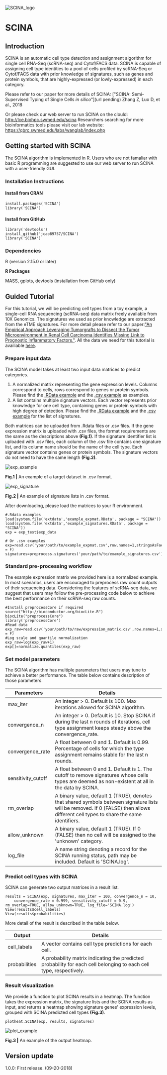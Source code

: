 ![SCINA_logo](QBRC.jpg)
# SCINA
## Introduction
SCINA is an automatic cell type detection and assignment algorithm for single cell RNA-Seq (scRNA-seq) and Cytof/FACS data. SCINA is capable of assigning cell type identities to a pool of cells profiled by scRNA-Seq or Cytof/FACS data with prior knowledge of signatures, such as genes and protein symbols, that are highly-expressed (or lowly-expressed) in each category. 

Please refer to our paper for more details of SCINA:
["SCINA: Semi-Supervised Typing of Single Cells *in silico*"](url pending) Zhang Z, Luo D, et al., 2018

Or please check our web server to run SCINA on the clould: http://lce.biohpc.swmed.edu/scina 
Researchers searching for more bioinformatics tools please visit our lab website: https://qbrc.swmed.edu/labs/wanglab/index.php
## Getting started with SCINA
The SCINA algorithm is implemented in R. Users who are not famaliar with basic R programming are suggested to use our web server to run SCINA with a user-friendly GUI. 
### Installation Instructions
#### Install from CRAN
```{r}
install.packages('SCINA')
library('SCINA')
```
#### Install from GitHub
```{r}
library('devtools')
install_github('jcao89757/SCINA')
library('SCINA')
```
### Dependencies
R (version 2.15.0 or later)

**R Packages**

MASS, gplots, devtools (installation from GitHub only)
## Guided Tutorial
For this tutorial, we will be predicting cell types from a toy example, a single-cell RNA sequencing (scRNA-seq) data matrix freely available from 10X Genomics. The signatures we used as prior knowledge are extracted from the eTME signatures. For more detail please refer to our paper:["An Empirical Approach Leveraging Tumorgrafts to Dissect the Tumor Microenvironment in Renal Cell Carcinoma Identifies Missing Link to Prognostic Inflammatory Factors."](http://cancerdiscovery.aacrjournals.org/content/early/2018/06/08/2159-8290.CD-17-1246). All the data we need for this tutorial is availiable [here](https://github.com/jcao89757/SCINA/tree/master/inst/extdata).
### Prepare input data
The SCINA model takes at least two input data matrices to predict categories.
1. A normalized matrix representing the gene expression levels. Columns correspond to cells, rows correspond to genes or protein symbols. Please find the [.RData example](https://github.com/jcao89757/SCINA/tree/master/inst/extdata/example_expmat.RData) and the [.csv example](https://github.com/jcao89757/SCINA/tree/master/inst/extdata/example_expmat.csv) as examples.
2. A list contains multiple signature vectors. Each vector represents prior knowledge for one cell type, containing genes or protein symbols with high degree of detection. Please find the [.RData example](https://github.com/jcao89757/SCINA/tree/master/inst/extdata/example_signatures.RData) and the [.csv example](https://github.com/jcao89757/SCINA/tree/master/inst/extdata/example_signatures.csv) for the list of signatures.

Both matrices can be uploaded from .Rdata files or .csv files. If the gene expression matrix is uploaded with .csv files, the format requirements are the same as the descriptions above **(Fig.1)**. If the signature identifier list is uploaded with .csv files, each column of the .csv file contains one signature list, and its column name should be the name of the cell type. Each signature vector contains genes or protein symbols. The signature vectors do not need to have the same length **(Fig.2)**.

![exp_example](exp_example.jpg)

**Fig.1 |** An example of a target dataset in .csv format.

![exp_signature](exp_signature.jpg)

**Fig.2 |** An example of signature lists in .csv format.

After downloading, please load the matrices to your R environment.
```{r}
#.Rdata examples
load(system.file('extdata','example_expmat.RData', package = "SCINA"))
load(system.file('extdata','example_signatures.RData', package = "SCINA"))
exp = exp_test$exp_data

# Or .csv examples
exp=read.csv('your/path/to/example_expmat.csv',row.names=1,stringsAsFactors = F)
signatures=preprocess.signatures('your/path/to/example_signatures.csv')
```
### Standard pre-processing workflow
The example expression matrix we provided here is a normalized example. In most scenarios, users are encouraged to preprocess raw count outputs of their sequencing data. Considering the features of scRNA-seq data, we suggest that users may follow the pre-processing code below to achieve the best performance on their scRNA-seq raw counts.
```{r}
#Install preprocessCore if required
source("http://bioconductor.org/biocLite.R")
biocLite("preprocessCore")
library('preprocessCore')
#Read data
exp_raw=read.csv('your/path/to/raw/expression_matrix.csv',row.names=1,stringsAsFactors = F)
#Log scale and quantile normalization
exp_raw=log(exp_raw+1)
exp[]=normalize.quantiles(exp_raw)
```
### Set model parameters
The SCINA algorithm has multiple parameters that users may tune to achieve a better performance. The table below contains description of those parameters.

|Parameters|Details|
|----------|-------|
|max_iter|An integer > 0. Default is 100. Max iterations allowed for SCINA algorithm.|
|convergence_n|An integer > 0. Default is 10. Stop SCINA if during the last n rounds of iterations, cell type assignment keeps steady above the convergence_rate.|
|convergence_rate|A float between 0 and 1. Default is 0.99. Percentage of cells for which the type assignment remains stable for the last n rounds.|
|sensitivity_cutoff|A float between 0 and 1. Default is 1. The cutoff to remove signatures whose cells types are deemed as non-existent at all in the data by SCINA.|
|rm_overlap|A binary value, default 1 (TRUE), denotes that shared symbols between signature lists will be removed. If 0 (FALSE) then allows different cell types to share the same identifiers.|
|allow_unknown|A binary value, default 1 (TRUE). If 0 (FALSE) then no cell will be assigned to the 'unknown' category.|
|log_file|A name string denoting a record for the SCINA running status, path may be included. Default is 'SCINA.log'.|

### Predict cell types with SCINA
SCINA can generate two output matrices in a result list.
```{r}
results = SCINA(exp, signatures, max_iter = 100, convergence_n = 10, 
    convergence_rate = 0.999, sensitivity_cutoff = 0.9, rm_overlap=TRUE, allow_unknown=TRUE, log_file='SCINA.log')
View(results$cell_labels)
View(results$probabilities)
```
More detail of the result is described in the table below.

|Output|Details|
|------|-------|
|cell_labels|A vector contains cell type predictions for each cell.|
|probabilities|A probability matrix indicating the predicted probability for each cell belonging to each cell type, respectively.|
### Result visualization
We provide a function to plot SCINA results in a heatmap. The function takes the expression matrix, the signature lists and the SCINA results as input, and returns a heatmap showing signature genes' expression levels, grouped with SCINA predicted cell types **(Fig.3)**.
```{r}
plotheat.SCINA(exp, results, signatures)
```

![plot_example](plot_example.jpg)

**Fig.3 |** An example of the output heatmap.

## Version update
1.0.0: First release. (09-20-2018)
